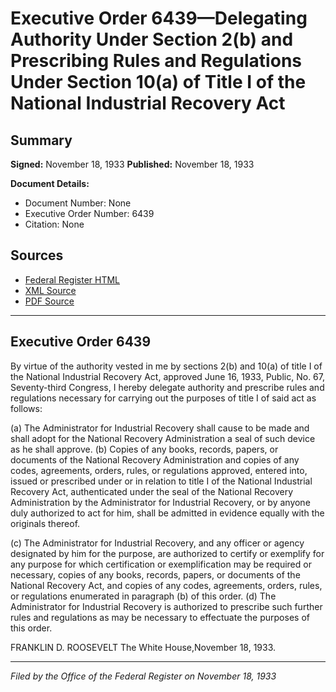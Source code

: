 # Executive Order 6439—Delegating Authority Under Section 2(b) and Prescribing Rules and Regulations Under Section 10(a) of Title I of the National Industrial Recovery Act

## Summary

**Signed:** November 18, 1933
**Published:** November 18, 1933

**Document Details:**
- Document Number: None
- Executive Order Number: 6439
- Citation: None

## Sources
- [Federal Register HTML](https://www.presidency.ucsb.edu/documents/executive-order-6439-delegating-authority-under-section-2b-and-prescribing-rules-and)
- [XML Source](None)
- [PDF Source](None)

---

## Executive Order 6439

By virtue of the authority vested in me by sections 2(b) and 10(a) of title I of the National Industrial Recovery Act, approved June 16, 1933, Public, No. 67, Seventy-third Congress, I hereby delegate authority and prescribe rules and regulations necessary for carrying out the purposes of title I of said act as follows:

(a) The Administrator for Industrial Recovery shall cause to be made and shall adopt for the National Recovery Administration a seal of such device as he shall approve.
(b) Copies of any books, records, papers, or documents of the National Recovery Administration and copies of any codes, agreements, orders, rules, or regulations approved, entered into, issued or prescribed under or in relation to title I of the National Industrial Recovery Act, authenticated under the seal of the National Recovery Administration by the Administrator for Industrial Recovery, or by anyone duly authorized to act for him, shall be admitted in evidence equally with the originals thereof.

(c) The Administrator for Industrial Recovery, and any officer or agency designated by him for the purpose, are authorized to certify or exemplify for any purpose for which certification or exemplification may be required or necessary, copies of any books, records, papers, or documents of the National Recovery Act, and copies of any codes, agreements, orders, rules, or regulations enumerated in paragraph (b) of this order.
(d) The Administrator for Industrial Recovery is authorized to prescribe such further rules and regulations as may be necessary to effectuate the purposes of this order.

FRANKLIN D. ROOSEVELT
The White House,November 18, 1933.

---

*Filed by the Office of the Federal Register on November 18, 1933*
